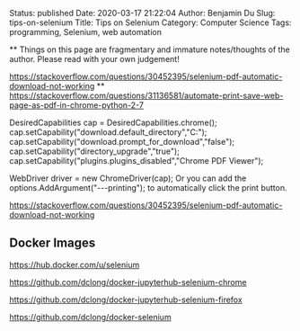 Status: published
Date: 2020-03-17 21:22:04
Author: Benjamin Du
Slug: tips-on-selenium
Title: Tips on Selenium
Category: Computer Science
Tags: programming, Selenium, web automation

**
Things on this page are fragmentary and immature notes/thoughts of the author.
Please read with your own judgement!


https://stackoverflow.com/questions/30452395/selenium-pdf-automatic-download-not-working
**
https://stackoverflow.com/questions/31136581/automate-print-save-web-page-as-pdf-in-chrome-python-2-7

DesiredCapabilities cap = DesiredCapabilities.chrome();
cap.setCapability("download.default_directory","C:");
cap.setCapability("download.prompt_for_download","false");
cap.setCapability("directory_upgrade","true");
cap.setCapability("plugins.plugins_disabled","Chrome PDF Viewer");

WebDriver driver = new ChromeDriver(cap);
Or you can add the options.AddArgument("---printing"); to automatically click the print button.

https://stackoverflow.com/questions/30452395/selenium-pdf-automatic-download-not-working

## Docker Images

https://hub.docker.com/u/selenium

https://github.com/dclong/docker-jupyterhub-selenium-chrome

https://github.com/dclong/docker-jupyterhub-selenium-firefox

https://github.com/dclong/docker-selenium
